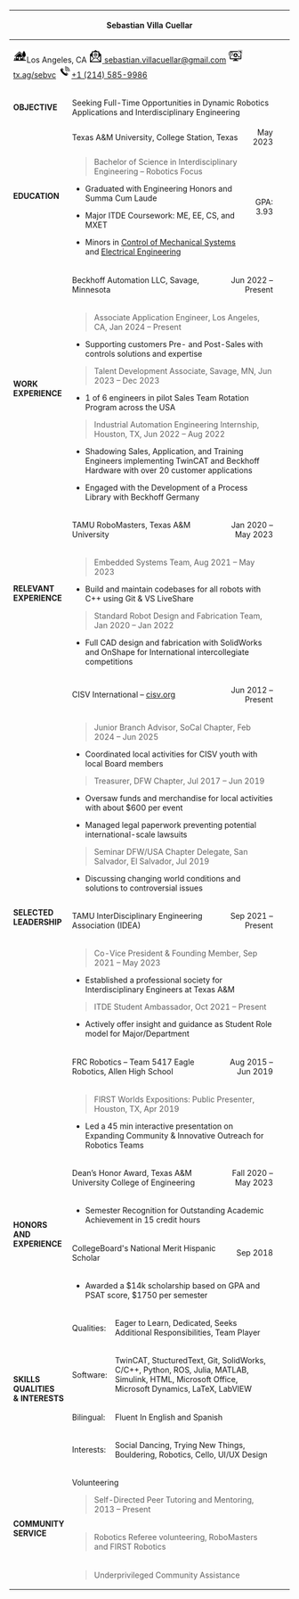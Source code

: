 <head>
  <link rel="stylesheet" href="media/style_block_insert.css">
</head>
<table data-custom-style="eventablecolumnsLeftIndentItems">
<colgroup>
<col style="width: 15%" />
<col style="width: 10%" />
<col style="width: 41%" />
<col style="width: 6%" />
<col style="width: 1%" />
<col style="width: 8%" />
<col style="width: 11%" />
<col style="width: 5%" />
</colgroup>
<thead>
<tr>
<th colspan="8"><div data-custom-style="Resume Title">
<p>Sebastian Villa Cuellar</p>
</div></th>
</tr>
</thead>
<tbody>
<tr>
<td colspan="8"><div data-custom-style="Resume Socials">
<p><img src="media/image2.svg" style="width:0.25in;height:0.25in"
alt="Suburban scene with solid fill" />Los Angeles, CA <a
href="mailto:sebastian.villacuellar@gmail.com?subject=From%20Resume:%20"><img
src="media/image4.svg" style="width:0.25in;height:0.25in"
alt="Email with solid fill" /> <span
data-custom-style="Hyperlink">sebastian.villacuellar@gmail.com</span></a>
<img src="media/image6.svg" style="width:0.26in;height:0.26in"
alt="Ui Ux with solid fill" /> <a href="https://tx.ag/sebvc"><span
data-custom-style="Hyperlink">tx.ag/sebvc</span></a> <img
src="media/image8.svg" style="width:0.25in;height:0.25in"
alt="Speaker phone with solid fill" /><a href="tel:214+585+9986"><span
data-custom-style="Hyperlink">+1 (214) 585-9986</span></a></p>
</div></td>
</tr>
<tr>
<td><div data-custom-style="Resume_Cat">
<p><span
data-custom-style="Resume_Cat_Column"><strong>OBJECTIVE</strong></span></p>
</div></td>
<td colspan="7"><div data-custom-style="Normal (Web)">
<p>Seeking Full-Time Opportunities in Dynamic Robotics Applications and
Interdisciplinary Engineering</p>
</div></td>
</tr>
<tr>
<td rowspan="2"><div data-custom-style="Resume_Cat">
<p><span
data-custom-style="Resume_Cat_Column"><strong>EDUCATION</strong></span></p>
</div></td>
<td colspan="5"><span data-custom-style="Experience Header">Texas
A&amp;M University,</span> <span
data-custom-style="Experience Normal">College Station, Texas</span></td>
<td style="text-align: right;">May 2023</td>
<td rowspan="2"></td>
</tr>
<tr>
<td colspan="5"><div data-custom-style="Normal (Web)">
<blockquote>
<p><span data-custom-style="Experience Normal">Bachelor of Science in
Interdisciplinary Engineering – Robotics Focus</span></p>
</blockquote>
</div>
<ul>
<li><div data-custom-style="Normal (Web)">
<p><span data-custom-style="Experience Normal">Graduated with</span>
<span data-custom-style="Experience semibold">Engineering Honors</span>
<span data-custom-style="Experience Normal">and</span> <span
data-custom-style="Experience semibold">Summa Cum Laude</span> <span
data-custom-style="Experience Normal"></span></p>
</div></li>
<li><div data-custom-style="Normal (Web)">
<p><span data-custom-style="Experience Normal">Major ITDE Coursework:
ME, EE, CS, and MXET</span></p>
</div></li>
<li><div data-custom-style="Normal (Web)">
<p><span data-custom-style="Experience Normal">Minors in <a
href="https://catalog.tamu.edu/undergraduate/engineering/mechanical/control-mechanical-systems-minor/"><u>Control
of Mechanical Systems</u></a> and <a
href="https://catalog.tamu.edu/undergraduate/engineering/electrical-computer/electrical-minor/"><u>Electrical
Engineering</u></a></span></p>
</div></li>
</ul></td>
<td style="text-align: right;"><div data-custom-style="No Spacing">
<p><span data-custom-style="Experience semibold">GPA: 3.93</span></p>
</div></td>
</tr>
<tr>
<td rowspan="2"><div data-custom-style="Resume_Cat">
<p><span data-custom-style="Resume_Cat_Column"><strong>WORK
EXPERIENCE</strong></span></p>
</div></td>
<td colspan="2"><div data-custom-style="Normal (Web)">
<p><span data-custom-style="Experience Header">Beckhoff Automation
LLC,</span> <span data-custom-style="Experience Normal">Savage,
Minnesota</span></p>
</div></td>
<td colspan="4" style="text-align: right;"><div
data-custom-style="Normal (Web)">
<p><span data-custom-style="Experience Normal">Jun 2022 –
Present</span></p>
</div></td>
<td rowspan="2"></td>
</tr>
<tr>
<td colspan="6"><div data-custom-style="Normal (Web)">
<blockquote>
<p><span data-custom-style="Experience SubHeader">Associate Application
Engineer,</span> <span data-custom-style="Experience Normal">Los
Angeles, CA, Jan 2024 – Present</span></p>
</blockquote>
</div>
<ul>
<li><div data-custom-style="Normal (Web)">
<p><span data-custom-style="Experience Normal">Supporting customers Pre-
and Post-Sales with controls solutions and expertise</span></p>
</div></li>
</ul>
<div data-custom-style="Normal (Web)">
<blockquote>
<p><span data-custom-style="Experience SubHeader">Talent Development
Associate,</span> <span data-custom-style="Experience Normal">Savage,
MN, Jun 2023 – Dec 2023</span></p>
</blockquote>
</div>
<ul>
<li><div data-custom-style="Normal (Web)">
<p><span data-custom-style="Experience Normal">1 of 6 engineers in pilot
Sales Team Rotation Program across the USA</span></p>
</div></li>
</ul>
<div data-custom-style="Normal (Web)">
<blockquote>
<p><span data-custom-style="Experience SubHeader">Industrial Automation
Engineering Internship,</span> <span
data-custom-style="Experience Normal">Houston, TX, Jun 2022 – Aug
2022</span></p>
</blockquote>
</div>
<ul>
<li><div data-custom-style="Normal (Web)">
<p><span data-custom-style="Experience Normal">Shadowing Sales,
Application, and Training Engineers implementing</span> <span
data-custom-style="Experience semibold">TwinCAT</span> <span
data-custom-style="Experience Normal">and Beckhoff Hardware with
over</span> <span data-custom-style="Experience semibold">20</span>
<span data-custom-style="Experience Normal">customer
applications</span></p>
</div></li>
<li><div data-custom-style="Normal (Web)">
<p><span data-custom-style="Experience Normal">Engaged with the
Development of a Process Library with Beckhoff Germany</span></p>
</div></li>
</ul></td>
</tr>
<tr>
<td rowspan="2"><div data-custom-style="Resume_Cat">
<p><span data-custom-style="Resume_Cat_Column"><strong>RELEVANT
EXPERIENCE</strong></span></p>
</div></td>
<td colspan="2"><div data-custom-style="Normal (Web)">
<p><span data-custom-style="Experience Header">TAMU RoboMasters,</span>
<span data-custom-style="Experience Normal">Texas A&amp;M
University</span></p>
</div></td>
<td colspan="4" style="text-align: right;"><div
data-custom-style="Normal (Web)">
<p><span data-custom-style="Experience Normal">Jan 2020 – May
2023</span></p>
</div></td>
<td rowspan="2"></td>
</tr>
<tr>
<td colspan="6"><div data-custom-style="Normal (Web)">
<blockquote>
<p><span data-custom-style="Experience SubHeader">Embedded Systems
Team,</span> <span data-custom-style="Experience Normal">Aug 2021 – May
2023</span></p>
</blockquote>
</div>
<ul>
<li><div data-custom-style="Normal (Web)">
<p><span data-custom-style="Experience Normal">Build and maintain
codebases for all robots with</span> <span
data-custom-style="Experience semibold">C++</span> <span
data-custom-style="Experience Normal">using</span> <span
data-custom-style="Experience semibold">Git</span> <span
data-custom-style="Experience Normal">&amp; VS LiveShare</span></p>
</div></li>
</ul>
<div data-custom-style="Normal (Web)">
<blockquote>
<p><span data-custom-style="Experience SubHeader">Standard Robot Design
and Fabrication Team,</span> <span
data-custom-style="Experience Normal">Jan 2020 – Jan 2022</span></p>
</blockquote>
</div>
<ul>
<li><div data-custom-style="Normal (Web)">
<p><span data-custom-style="Experience Normal">Full</span> <span
data-custom-style="Experience semibold">CAD</span> <span
data-custom-style="Experience Normal">design and fabrication with
SolidWorks and OnShape for International intercollegiate
competitions</span></p>
</div></li>
</ul></td>
</tr>
<tr>
<td rowspan="6"><div data-custom-style="Resume_Cat">
<p><span data-custom-style="Resume_Cat_Column"><strong>SELECTED
LEADERSHIP</strong></span></p>
</div></td>
<td colspan="3"><div data-custom-style="Normal (Web)">
<p><span data-custom-style="Experience Header">CISV International – <a
href="https://cisv.org/"><u>cisv.org</u></a></span></p>
</div></td>
<td colspan="3" style="text-align: right;"><div
data-custom-style="Normal (Web)">
<p><span data-custom-style="Experience Normal">Jun 2012 –
Present</span></p>
</div></td>
<td rowspan="2"></td>
</tr>
<tr>
<td colspan="6"><div data-custom-style="Normal (Web)">
<blockquote>
<p><span data-custom-style="Experience SubHeader">Junior Branch
Advisor,</span> <span data-custom-style="Experience Normal">SoCal
Chapter, Feb 2024 – Jun 2025</span></p>
</blockquote>
</div>
<ul>
<li><div data-custom-style="Normal (Web)">
<p><span data-custom-style="Experience Normal">Coordinated local
activities for CISV youth with local Board members</span></p>
</div></li>
</ul>
<div data-custom-style="Normal (Web)">
<blockquote>
<p><span data-custom-style="Experience SubHeader">Treasurer,</span>
<span data-custom-style="Experience Normal">DFW Chapter, Jul 2017 – Jun
2019</span></p>
</blockquote>
</div>
<ul>
<li><div data-custom-style="Normal (Web)">
<p><span data-custom-style="Experience Normal">Oversaw funds and
merchandise for local activities with about $600 per event</span></p>
</div></li>
<li><div data-custom-style="Normal (Web)">
<p><span data-custom-style="Experience Normal">Managed legal paperwork
preventing potential international-scale</span> <span
data-custom-style="Experience semibold">lawsuits</span></p>
</div></li>
</ul>
<div data-custom-style="Normal (Web)">
<blockquote>
<p><span data-custom-style="Experience SubHeader">Seminar DFW/USA
Chapter Delegate,</span> <span data-custom-style="Experience Normal">San
Salvador, El Salvador, Jul 2019</span></p>
</blockquote>
</div>
<ul>
<li><div data-custom-style="List Paragraph">
<p><span data-custom-style="Experience Normal">Discussing changing world
conditions and solutions to controversial issues</span></p>
</div></li>
</ul></td>
</tr>
<tr>
<td colspan="3"><div data-custom-style="Normal (Web)">
<p><span data-custom-style="Experience Header">TAMU InterDisciplinary
Engineering Association (IDEA)</span></p>
</div></td>
<td colspan="3" style="text-align: right;"><div
data-custom-style="Normal (Web)">
<p><span data-custom-style="Experience Normal">Sep 2021 –
Present</span></p>
</div></td>
<td rowspan="2"></td>
</tr>
<tr>
<td colspan="6"><div data-custom-style="Normal (Web)">
<blockquote>
<p><span data-custom-style="Experience SubHeader">Co-Vice President
&amp; Founding Member,</span> <span
data-custom-style="Experience Normal">Sep 2021 – May 2023</span></p>
</blockquote>
</div>
<ul>
<li><div data-custom-style="Normal (Web)">
<p><span data-custom-style="Experience Normal">Established a
professional society for Interdisciplinary Engineers at Texas
A&amp;M</span></p>
</div></li>
</ul>
<div data-custom-style="Normal (Web)">
<blockquote>
<p><span data-custom-style="Experience SubHeader">ITDE Student
Ambassador,</span> <span data-custom-style="Experience Normal">Oct 2021
– Present</span></p>
</blockquote>
</div>
<ul>
<li><div data-custom-style="Normal (Web)">
<p><span data-custom-style="Experience Normal">Actively offer insight
and guidance as Student Role model for Major/Department</span></p>
</div></li>
</ul></td>
</tr>
<tr>
<td colspan="3"><div data-custom-style="Normal (Web)">
<p><span data-custom-style="Experience Header">FRC Robotics – Team 5417
Eagle Robotics,</span> <span data-custom-style="Experience Normal">Allen
High School</span></p>
</div></td>
<td colspan="3" style="text-align: right;"><div
data-custom-style="Normal (Web)">
<p><span data-custom-style="Experience Normal">Aug 2015 – Jun
2019</span></p>
</div></td>
<td rowspan="2"></td>
</tr>
<tr>
<td colspan="6"><div data-custom-style="Normal (Web)">
<blockquote>
<p><span data-custom-style="Experience SubHeader">FIRST Worlds
Expositions: Public Presenter,</span> <span
data-custom-style="Experience Normal">Houston, TX, Apr 2019</span></p>
</blockquote>
</div>
<ul>
<li><div data-custom-style="Normal (Web)">
<p><span data-custom-style="Experience Normal">Led a 45 min</span> <span
data-custom-style="Experience semibold">interactive</span> <span
data-custom-style="Experience Normal">presentation on Expanding
Community &amp; Innovative Outreach for Robotics Teams</span></p>
</div></li>
</ul></td>
</tr>
<tr>
<td rowspan="4"><div data-custom-style="Resume_Cat">
<p><span data-custom-style="Resume_Cat_Column"><strong>HONORS<br />
AND EXPERIENCE</strong></span></p>
</div></td>
<td colspan="4"><div data-custom-style="Normal (Web)">
<p><span data-custom-style="Experience Header">Dean’s Honor
Award,</span> <span data-custom-style="Experience Normal">Texas A&amp;M
University College of Engineering</span></p>
</div></td>
<td colspan="2" style="text-align: right;"><div
data-custom-style="Normal (Web)">
<p><span data-custom-style="Experience Normal">Fall 2020 – May
2023</span></p>
</div></td>
<td rowspan="2"></td>
</tr>
<tr>
<td colspan="6"><ul>
<li><div data-custom-style="Normal (Web)">
<p><span data-custom-style="Experience Normal">Semester Recognition for
Outstanding Academic Achievement in 15 credit hours</span></p>
</div></li>
</ul></td>
</tr>
<tr>
<td colspan="3"><div data-custom-style="Normal (Web)">
<p><span data-custom-style="Experience Header">CollegeBoard's</span>
<span data-custom-style="Experience Header">National Merit Hispanic
Scholar</span></p>
</div></td>
<td colspan="3" style="text-align: right;"><div
data-custom-style="Normal (Web)">
<p><span data-custom-style="Experience Normal">Sep 2018</span></p>
</div></td>
<td rowspan="2"></td>
</tr>
<tr>
<td colspan="6"><ul>
<li><div data-custom-style="Normal (Web)">
<p><span data-custom-style="Experience Normal">Awarded a</span> <span
data-custom-style="Experience semibold">$14k</span> <span
data-custom-style="Experience Normal">scholarship based on GPA and PSAT
score, $1750 per semester</span></p>
</div></li>
</ul></td>
</tr>
<tr>
<td rowspan="4"><div data-custom-style="Resume_Cat">
<p><span data-custom-style="Resume_Cat_Column"><strong>SKILLS
QUALITIES<br />
&amp; INTERESTS</strong></span></p>
</div></td>
<td><div data-custom-style="Normal (Web)">
<p><span data-custom-style="Experience Header">Qualities:</span></p>
</div></td>
<td colspan="5"><div data-custom-style="Normal (Web)">
<p><span data-custom-style="Experience Normal">Eager to Learn,
Dedicated, Seeks Additional Responsibilities, Team Player</span></p>
</div></td>
<td rowspan="2"></td>
</tr>
<tr>
<td><div data-custom-style="Normal (Web)">
<p><span data-custom-style="Experience Header">Software:</span></p>
</div></td>
<td colspan="5"><div data-custom-style="Normal (Web)">
<p><span data-custom-style="Experience Normal">TwinCAT, StucturedText,
Git, SolidWorks, C/C++, Python, ROS, Julia, MATLAB, Simulink, HTML,
Microsoft Office, Microsoft Dynamics, LaTeX, LabVIEW</span></p>
</div></td>
</tr>
<tr>
<td><div data-custom-style="Normal (Web)">
<p><span data-custom-style="Experience Header">Bilingual:</span></p>
</div></td>
<td colspan="5"><div data-custom-style="Normal (Web)">
<p><span data-custom-style="Experience Normal">Fluent In English and
Spanish</span></p>
</div></td>
<td></td>
</tr>
<tr>
<td><div data-custom-style="Normal (Web)">
<p><span data-custom-style="Experience Header">Interests:</span></p>
</div></td>
<td colspan="5"><div data-custom-style="Normal (Web)">
<p><span data-custom-style="Experience Normal">Social Dancing, Trying
New Things, Bouldering, Robotics, Cello, UI/UX Design</span></p>
</div></td>
<td></td>
</tr>
<tr>
<td rowspan="3"><div data-custom-style="Resume_Cat">
<p><span data-custom-style="Resume_Cat_Column"><strong>COMMUNITY
SERVICE</strong></span></p>
</div></td>
<td colspan="6"><div data-custom-style="Normal (Web)">
<p><span data-custom-style="Experience Header">Volunteering</span></p>
</div>
<div data-custom-style="Normal (Web)">
<blockquote>
<p><span data-custom-style="Experience SubHeader">Self-Directed Peer
Tutoring and Mentoring,</span> <span
data-custom-style="Experience Normal">2013 – Present</span></p>
</blockquote>
</div></td>
<td></td>
</tr>
<tr>
<td colspan="6"><div data-custom-style="Normal (Web)">
<blockquote>
<p><span data-custom-style="Experience SubHeader">Robotics Referee
volunteering,</span> <span
data-custom-style="Experience Normal">RoboMasters and FIRST
Robotics</span></p>
</blockquote>
</div></td>
<td></td>
</tr>
<tr>
<td colspan="6"><div data-custom-style="Normal (Web)">
<blockquote>
<p><span data-custom-style="Experience SubHeader">Underprivileged
Community Assistance</span></p>
</blockquote>
</div></td>
<td></td>
</tr>
</tbody>
</table>
